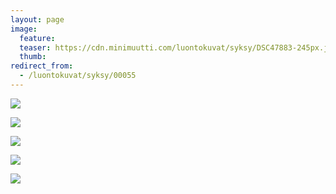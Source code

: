 ```yaml
---
layout: page
image:
  feature:
  teaser: https://cdn.minimuutti.com/luontokuvat/syksy/DSC47883-245px.jpg
  thumb:
redirect_from:
  - /luontokuvat/syksy/00055
---
```


![](https://cdn.minimuutti.com/luontokuvat/syksy/DSC47842-800px.jpg)

![](https://cdn.minimuutti.com/luontokuvat/syksy/DSC47845-800px.jpg)

![](https://cdn.minimuutti.com/luontokuvat/syksy/DSC47863-800px.jpg)

![](https://cdn.minimuutti.com/luontokuvat/syksy/DSC47881-800px.jpg)

![](https://cdn.minimuutti.com/luontokuvat/syksy/DSC47883-800px.jpg)
